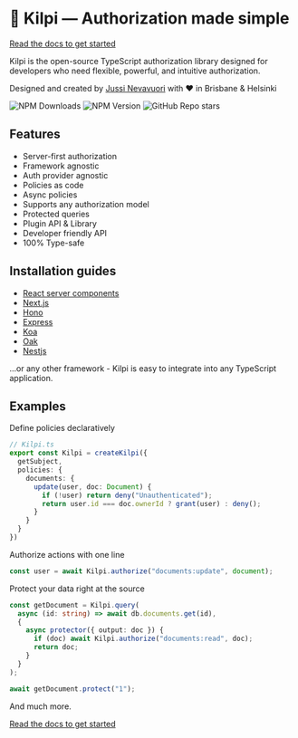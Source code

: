 # 🐢 Kilpi — Authorization made simple

[Read the docs to get started](https://kilpi.vercel.app)

Kilpi is the open-source TypeScript authorization library designed for developers who need flexible, powerful, and intuitive authorization.

Designed and created by [Jussi Nevavuori](https://jussinevavuori.com/) with ❤️ in Brisbane & Helsinki

![NPM Downloads](https://img.shields.io/npm/dw/%40kilpi%2Fcore)
![NPM Version](https://img.shields.io/npm/v/%40kilpi%2Fcore)
![GitHub Repo stars](https://img.shields.io/github/stars/Jussinevavuori/kilpi)

## Features

- Server-first authorization
- Framework agnostic
- Auth provider agnostic
- Policies as code
- Async policies
- Supports any authorization model
- Protected queries
- Plugin API & Library
- Developer friendly API
- 100% Type-safe

## Installation guides

- [React server components](https://kilpi.vercel.app/docs/plugins/react-server-components)
- [Next.js](https://kilpi.vercel.app/docs/installation/next)
- [Hono](https://kilpi.vercel.app/docs/installation/hono)
- [Express](https://kilpi.vercel.app/docs/installation/express)
- [Koa](https://kilpi.vercel.app/docs/installation/koa)
- [Oak](https://kilpi.vercel.app/docs/installation/oak)
- [Nestjs](https://kilpi.vercel.app/docs/installation/nest-js)

...or any other framework - Kilpi is easy to integrate into any TypeScript application.

## Examples

Define policies declaratively

```ts
// Kilpi.ts
export const Kilpi = createKilpi({ 
  getSubject, 
  policies: {
    documents: {
      update(user, doc: Document) {
        if (!user) return deny("Unauthenticated");
        return user.id === doc.ownerId ? grant(user) : deny();
      }
    }
  }
})
```

Authorize actions with one line

```ts
const user = await Kilpi.authorize("documents:update", document);
```

Protect your data right at the source

```ts
const getDocument = Kilpi.query(
  async (id: string) => await db.documents.get(id),
  {
    async protector({ output: doc }) {
      if (doc) await Kilpi.authorize("documents:read", doc);
      return doc;
    }
  }
);

await getDocument.protect("1");
```

And much more.

[Read the docs to get started](https://kilpi.vercel.app)
